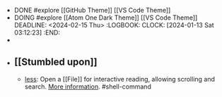 - DONE #explore [[GitHub Theme]] [[VS Code Theme]]
- DOING #explore [[Atom One Dark Theme]] [[VS Code Theme]]
  DEADLINE: <2024-02-15 Thu>
  :LOGBOOK:
  CLOCK: [2024-01-13 Sat 03:12:23]
  :END:
-
- ## [[Stumbled upon]]
	- [less](https://command-not-found.com/less): Open a [[File]] for interactive reading, allowing scrolling and search. [More information](https://greenwoodsoftware.com/less/). #shell-command